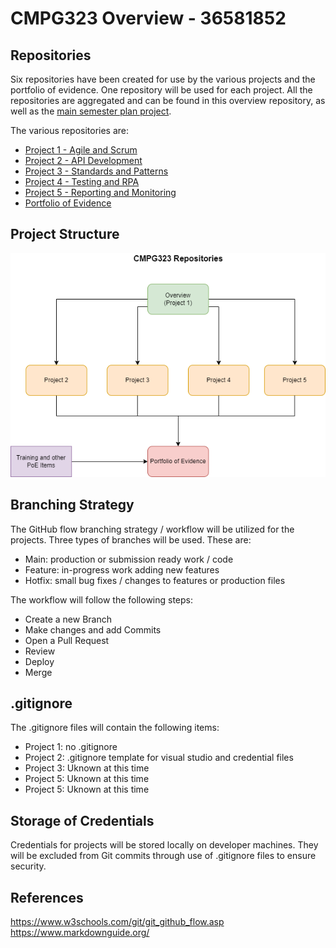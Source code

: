 # CMPG323 Overview - 36581852

## Repositories

Six repositories have been created for use by the various projects and the portfolio of evidence. One repository will be used for each project. All the repositories are aggregated and can be found in this overview repository, as well as the [main semester plan project](https://github.com/users/Tanaille/projects/1).

The various repositories are:

- [Project 1 - Agile and Scrum](https://github.com/Tanaille/CMPG-323-Overview---36581852)
- [Project 2 - API Development](https://github.com/Tanaille/CMPG323-Project-2---36581852)
- [Project 3 - Standards and Patterns](https://github.com/Tanaille/CMPG323-Project-3---36581852)
- [Project 4 - Testing and RPA](https://github.com/Tanaille/CMPG323-Project-4---36581852)
- [Project 5 - Reporting and Monitoring](https://github.com/Tanaille/CMPG323-Project-5---36581852)
- [Portfolio of Evidence](https://github.com/Tanaille/CMPG323-Portfolio-of-Evidence---36581852)

## Project Structure

<p align="center">
  <img src="https://github.com/Tanaille/CMPG-323-Overview---36581852/blob/main/Assets/Repo%20Structure.png"/>
</p>

## Branching Strategy

The GitHub flow branching strategy / workflow will be utilized for the projects. Three types of branches will be used. These are:

- Main: production or submission ready work / code
- Feature: in-progress work adding new features
- Hotfix: small bug fixes / changes to features or production files

The workflow will follow the following steps:
- Create a new Branch
- Make changes and add Commits
- Open a Pull Request
- Review
- Deploy
- Merge

## .gitignore

The .gitignore files will contain the following items:

- Project 1: no .gitignore
- Project 2: .gitignore template for visual studio and credential files
- Project 3: Uknown at this time
- Project 5: Uknown at this time
- Project 5: Uknown at this time

## Storage of Credentials

Credentials for projects will be stored locally on developer machines. They will be excluded from Git commits through use of .gitignore files to ensure security.

## References

https://www.w3schools.com/git/git_github_flow.asp <br>
https://www.markdownguide.org/
